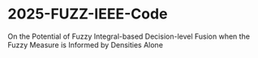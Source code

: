 # 2025-FUZZ-IEEE-Code
On the Potential of Fuzzy Integral-based Decision-level Fusion when the Fuzzy Measure is Informed by Densities Alone
